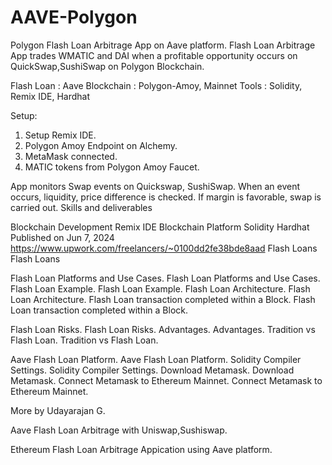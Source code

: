 # AAVE-Polygon
Polygon Flash Loan Arbitrage App on Aave platform.
Flash Loan Arbitrage App trades WMATIC and DAI when a profitable opportunity occurs on QuickSwap,SushiSwap on Polygon Blockchain.

Flash Loan : Aave
Blockchain : Polygon-Amoy, Mainnet
Tools : Solidity, Remix IDE, Hardhat

Setup:
1. Setup Remix IDE.
2. Polygon Amoy Endpoint on Alchemy.
3. MetaMask connected.
4. MATIC tokens from Polygon Amoy Faucet.

App monitors Swap events on Quickswap, SushiSwap. When an event occurs, liquidity, price difference is checked. If margin is favorable, swap is carried out.
Skills and deliverables

Blockchain Development
Remix IDE
Blockchain Platform
Solidity
Hardhat
Published on Jun 7, 2024
https://www.upwork.com/freelancers/~0100dd2fe38bde8aad
Flash Loans
Flash Loans

Flash Loan Platforms and Use Cases.
Flash Loan Platforms and Use Cases.
Flash Loan Example.
Flash Loan Example.
Flash Loan Architecture.
Flash Loan Architecture.
Flash Loan transaction completed within a Block.
Flash Loan transaction completed within a Block.


Flash Loan Risks.
Flash Loan Risks.
Advantages.
Advantages.
Tradition vs Flash Loan.
Tradition vs Flash Loan.

Aave Flash Loan Platform.
Aave Flash Loan Platform.
Solidity Compiler Settings.
Solidity Compiler Settings.
Download Metamask.
Download Metamask.
Connect Metamask to Ethereum Mainnet.
Connect Metamask to Ethereum Mainnet.

More by Udayarajan G.

Aave Flash Loan Arbitrage with Uniswap,Sushiswap.

Ethereum Flash Loan Arbitrage Appication using Aave platform.
